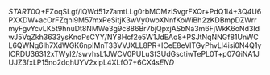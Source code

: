 $START$0Q+FZoqSLgf/lQWd51z7amtLLg0rbMCMziSvgrFXQr+PdQ1I4+3Q4U6PXXDW+acOrFZqnl9M57mxPeSitjK3wVy0woXNnfKoWiBh2zKDBmpDZWrrmyFgvYcvLK5t9hnuDt8NMWe3g9c886Br7bjQpxjASbNa3m6FjWkK6oNd3IdwJ5VqZkh3633ysKnoPsCYY/NY8Hcf2e5W1JdEAo8+PSJtNqNNGf81UnWCL6QWNg6Ih7XdWGK6npIMnT33VVJXLL8PR+ICeE8eVlTGyPhvLl4isi0N4Q1yICRDU36312xTWyI2/swvhsL1JWCV0PULuSf3UdGsctiwTePL0T+p07QiNA1JUJZ3fxLP15no2dqhUYV2xipL4XLfO7+6CX4s$END$